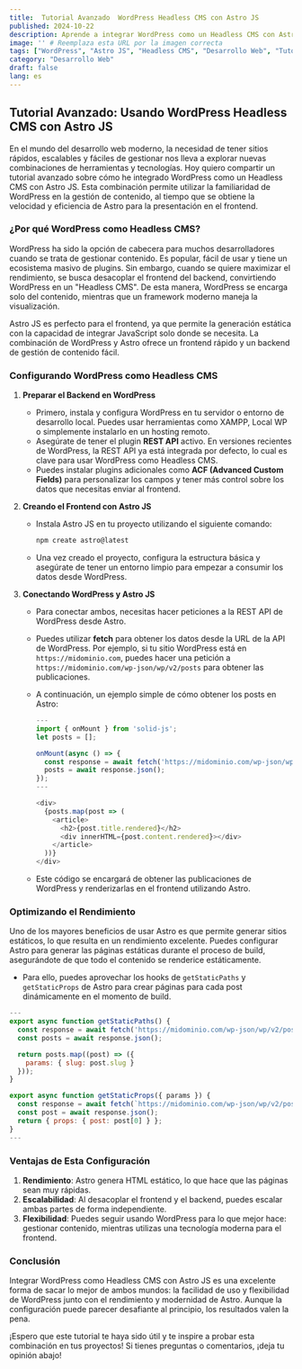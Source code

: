 ```yaml
---
title:  Tutorial Avanzado  WordPress Headless CMS con Astro JS
published: 2024-10-22
description: Aprende a integrar WordPress como un Headless CMS con Astro JS para obtener un sitio web rápido y escalable, combinando la facilidad de gestión de contenido de WordPress con la modernidad de Astro.
image: '' # Reemplaza esta URL por la imagen correcta
tags: ["WordPress", "Astro JS", "Headless CMS", "Desarrollo Web", "Tutorial Avanzado"]
category: "Desarrollo Web"
draft: false
lang: es
---
```


## Tutorial Avanzado: Usando WordPress Headless CMS con Astro JS

En el mundo del desarrollo web moderno, la necesidad de tener sitios rápidos, escalables y fáciles de gestionar nos lleva a explorar nuevas combinaciones de herramientas y tecnologías. Hoy quiero compartir un tutorial avanzado sobre cómo he integrado WordPress como un Headless CMS con Astro JS. Esta combinación permite utilizar la familiaridad de WordPress en la gestión de contenido, al tiempo que se obtiene la velocidad y eficiencia de Astro para la presentación en el frontend.

### ¿Por qué WordPress como Headless CMS?
WordPress ha sido la opción de cabecera para muchos desarrolladores cuando se trata de gestionar contenido. Es popular, fácil de usar y tiene un ecosistema masivo de plugins. Sin embargo, cuando se quiere maximizar el rendimiento, se busca desacoplar el frontend del backend, convirtiendo WordPress en un "Headless CMS". De esta manera, WordPress se encarga solo del contenido, mientras que un framework moderno maneja la visualización.

Astro JS es perfecto para el frontend, ya que permite la generación estática con la capacidad de integrar JavaScript solo donde se necesita. La combinación de WordPress y Astro ofrece un frontend rápido y un backend de gestión de contenido fácil.

### Configurando WordPress como Headless CMS

1. **Preparar el Backend en WordPress**
   
   - Primero, instala y configura WordPress en tu servidor o entorno de desarrollo local. Puedes usar herramientas como XAMPP, Local WP o simplemente instalarlo en un hosting remoto.
   - Asegúrate de tener el plugin **REST API** activo. En versiones recientes de WordPress, la REST API ya está integrada por defecto, lo cual es clave para usar WordPress como Headless CMS.
   - Puedes instalar plugins adicionales como **ACF (Advanced Custom Fields)** para personalizar los campos y tener más control sobre los datos que necesitas enviar al frontend.

2. **Creando el Frontend con Astro JS**
   
   - Instala Astro JS en tu proyecto utilizando el siguiente comando:
     ```bash
     npm create astro@latest
     ```
   - Una vez creado el proyecto, configura la estructura básica y asegúrate de tener un entorno limpio para empezar a consumir los datos desde WordPress.

3. **Conectando WordPress y Astro JS**
   
   - Para conectar ambos, necesitas hacer peticiones a la REST API de WordPress desde Astro.
   - Puedes utilizar **fetch** para obtener los datos desde la URL de la API de WordPress. Por ejemplo, si tu sitio WordPress está en `https://midominio.com`, puedes hacer una petición a `https://midominio.com/wp-json/wp/v2/posts` para obtener las publicaciones.
   
   - A continuación, un ejemplo simple de cómo obtener los posts en Astro:
     ```javascript
     ---
     import { onMount } from 'solid-js';
     let posts = [];
     
     onMount(async () => {
       const response = await fetch('https://midominio.com/wp-json/wp/v2/posts');
       posts = await response.json();
     });
     ---
     
     <div>
       {posts.map(post => (
         <article>
           <h2>{post.title.rendered}</h2>
           <div innerHTML={post.content.rendered}></div>
         </article>
       ))}
     </div>
     ```
   - Este código se encargará de obtener las publicaciones de WordPress y renderizarlas en el frontend utilizando Astro.

### Optimizando el Rendimiento
Uno de los mayores beneficios de usar Astro es que permite generar sitios estáticos, lo que resulta en un rendimiento excelente. Puedes configurar Astro para generar las páginas estáticas durante el proceso de build, asegurándote de que todo el contenido se renderice estáticamente.

- Para ello, puedes aprovechar los hooks de `getStaticPaths` y `getStaticProps` de Astro para crear páginas para cada post dinámicamente en el momento de build.

```javascript
---
export async function getStaticPaths() {
  const response = await fetch('https://midominio.com/wp-json/wp/v2/posts');
  const posts = await response.json();

  return posts.map((post) => ({
    params: { slug: post.slug }
  }));
}

export async function getStaticProps({ params }) {
  const response = await fetch(`https://midominio.com/wp-json/wp/v2/posts?slug=${params.slug}`);
  const post = await response.json();
  return { props: { post: post[0] } };
}
---
```

### Ventajas de Esta Configuración
1. **Rendimiento**: Astro genera HTML estático, lo que hace que las páginas sean muy rápidas.
2. **Escalabilidad**: Al desacoplar el frontend y el backend, puedes escalar ambas partes de forma independiente.
3. **Flexibilidad**: Puedes seguir usando WordPress para lo que mejor hace: gestionar contenido, mientras utilizas una tecnología moderna para el frontend.

### Conclusión
Integrar WordPress como Headless CMS con Astro JS es una excelente forma de sacar lo mejor de ambos mundos: la facilidad de uso y flexibilidad de WordPress junto con el rendimiento y modernidad de Astro. Aunque la configuración puede parecer desafiante al principio, los resultados valen la pena.

¡Espero que este tutorial te haya sido útil y te inspire a probar esta combinación en tus proyectos! Si tienes preguntas o comentarios, ¡deja tu opinión abajo!

